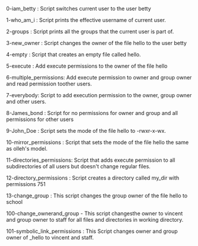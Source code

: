 0-iam_betty : Script switches current user to the user betty

1-who_am_i : Script prints the effective username of current user.

2-groups : Script prints all the groups that the current user is part of.

3-new_owner : Script changes the owner of the file hello to the user betty

4-empty : Script that creates an empty file called hello.

5-execute : Add execute permissions to the owner of the file hello

6-multiple_permissions: Add execute permission to owner and group owner and read permission toother users.

7-everybody: Script to add execution permission to the owner, group owner and other users.

8-James_bond : Script for no permissions for owner and group and all permissions for other users

9-John_Doe : Script sets the mode of the file hello to -rwxr-x-wx.

10-mirror_permissions : Script that sets the mode of the file hello the same as olleh's model.

11-directories_permissions: Script that adds execute permission to all subdirectories of all users but doesn't change regular files.

12-directory_permissions : Script creates a directory called my_dir with permissions 751

13-change_group : This script changes the group owner of the file hello to school

100-change_ownerand_group - This script changesthe owner to vincent and group owner to staff for all files and directories in working directory.

101-symbolic_link_permissions : This Script changes owner and group owner of _hello to vincent and staff.



